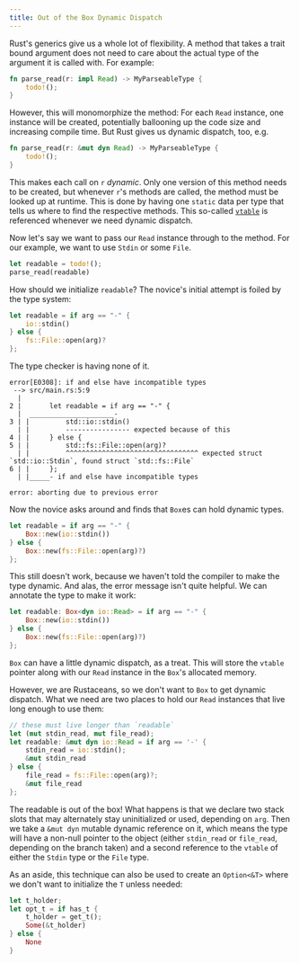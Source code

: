 ```yaml
---
title: Out of the Box Dynamic Dispatch
---
```


Rust's generics give us a whole lot of flexibility. A method that takes
a trait bound argument does not need to care about the actual type of
the argument it is called with. For example:

```rust
fn parse_read(r: impl Read) -> MyParseableType {
	todo!();
}
```

However, this will monomorphize the method: For each `Read` instance,
one instance will be created, potentially ballooning up the code size
and increasing compile time. But Rust gives us dynamic dispatch, too,
e.g.

```rust
fn parse_read(r: &mut dyn Read) -> MyParseableType {
	todo!();
}
```

This makes each call on `r` *dynamic*. Only one version of this method 
needs to be created, but whenever `r`'s methods are called, the method 
must be looked up at runtime. This is done by having one `static` data 
per type that tells us where to find the respective methods. This
so-called [`vtable`] is referenced whenever we need dynamic dispatch.

[`vtable`]: https://en.wikipedia.org/wiki/Virtual_method_table

Now let's say we want to pass our `Read` instance through to the 
method. For our example, we want to use `Stdin` or some `File`.

```rust
let readable = todo!();
parse_read(readable)
```

How should we initialize `readable`? The novice's initial attempt is
foiled by the type system:

```rust
let readable = if arg == "-" {
	io::stdin()
} else {
	fs::File::open(arg)?
};
```

The type checker is having none of it.

```text
error[E0308]: if and else have incompatible types
 --> src/main.rs:5:9
  |
2 |       let readable = if arg == "-" {
  |  _____________________-
3 | |         std::io::stdin()
  | |         ---------------- expected because of this
4 | |     } else {
5 | |         std::fs::File::open(arg)?
  | |         ^^^^^^^^^^^^^^^^^^^^^^^^^^^^^^^^^ expected struct `std::io::Stdin`, found struct `std::fs::File`
6 | |     };
  | |_____- if and else have incompatible types

error: aborting due to previous error
```

Now the novice asks around and finds that `Box`es can hold dynamic
types.

```rust
let readable = if arg == "-" {
	Box::new(io::stdin())
} else {
	Box::new(fs::File::open(arg)?)
};
```

This still doesn't work, because we haven't told the compiler to make
the type dynamic. And alas, the error message isn't quite helpful. We
can annotate the type to make it work:

```rust
let readable: Box<dyn io::Read> = if arg == "-" {
	Box::new(io::stdin())
} else {
	Box::new(fs::File::open(arg)?)
};
```

`Box` can have a little dynamic dispatch, as a treat. This will store
the `vtable` pointer along with our `Read` instance in the `Box`'s
allocated memory.

However, we are Rustaceans, so we don't want to `Box` to get dynamic 
dispatch. What we need are two places to hold our `Read` instances that 
live long enough to use them:

```rust
// these must live longer than `readable`
let (mut stdin_read, mut file_read);
let readable: &mut dyn io::Read = if arg == '-' {
	stdin_read = io::stdin();
	&mut stdin_read
} else {
	file_read = fs::File::open(arg)?;
	&mut file_read
};
```

The readable is out of the box! What happens is that we declare two 
stack slots that may alternately stay uninitialized or used, depending 
on `arg`. Then we take a `&mut dyn` mutable dynamic reference on it, 
which means the type will have a non-null pointer to the object (either 
`stdin_read` or `file_read`, depending on the branch taken) and a 
second reference to the `vtable` of either the `Stdin` type or the 
`File` type.

As an aside, this technique can also be used to create an `Option<&T>`
where we don't want to initialize the `T` unless needed:

```rust
let t_holder;
let opt_t = if has_t {
	t_holder = get_t();
	Some(&t_holder)
} else {
	None
}
```
